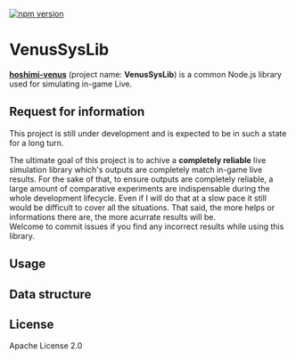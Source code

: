 [![npm version](https://badge.fury.io/js/hoshimi-venus.svg)](https://badge.fury.io/js/hoshimi-venus)

# VenusSysLib

[**hoshimi-venus**](https://www.npmjs.com/package/hoshimi-venus) (project name: **VenusSysLib**) is a common Node.js library used for simulating in-game Live.

## Request for information

This project is still under development and is expected to be in such a state for a long turn.

The ultimate goal of this project is to achive a **completely reliable** live simulation library which's outputs are completely match in-game live results. For the sake of that, to ensure outputs are completely reliable, a large amount of comparative experiments are indispensable during the whole development lifecycle. Even if I will do that at a slow pace it still would be difficult to cover all the situations. That said, the more helps or informations there are, the more acurrate results will be.  
Welcome to commit issues if you find any incorrect results while using this library.

## Usage

## Data structure

## License
Apache License 2.0
